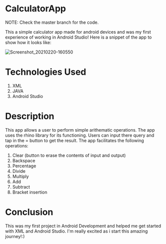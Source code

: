 # CalculatorApp

NOTE: Check the master branch for the code.


This a simple calculator app made for android devices and was my first experience of working in Android Studio! Here is a snippet of the app to show how it looks like:

![Screenshot_20210220-160550](https://user-images.githubusercontent.com/69216934/108603725-9fb81d00-73cf-11eb-9fb9-90380e747fe4.jpg)


# Technologies Used

1. XML
2. JAVA
3. Android Studio

# Description

This app allows a user to perform simple arithematic operations. The app uses the rhino library for its functioning. Users can input there query and tap in the = button to get the result. The app facilitates the following operations:
1. Clear (button to erase the contents of input and output)
2. Backspace
3. Percentage
4. Divide
5. Multiply
6. Add
7. Subtract
8. Bracket insertion

# Conclusion

This was my first project in Android Development and helped me get started with XML and Android Studio. I'm really excited as i start this amazing journey!:)
